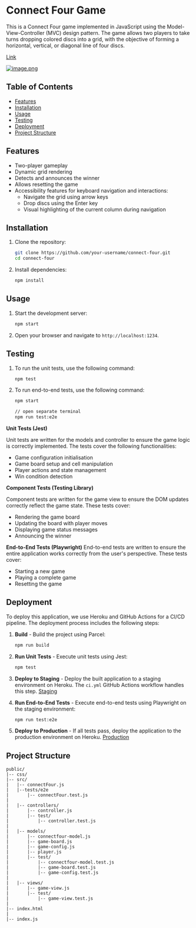 # Connect Four Game

This is a Connect Four game implemented in JavaScript using the Model-View-Controller (MVC) design pattern. The game allows two players to take turns dropping colored discs into a grid, with the objective of forming a horizontal, vertical, or diagonal line of four discs.

[Link](https://my-connectfour-staging-fb1eec8bb235.herokuapp.com/)

[![image.png](https://i.postimg.cc/Mp8z5XYs/image.png)](https://postimg.cc/w70KTqZJ)

## Table of Contents

- [Features](#features)
- [Installation](#installation)
- [Usage](#usage)
- [Testing](#testing)
- [Deployment](#deployment)
- [Project Structure](#project-structure)

## Features

- Two-player gameplay
- Dynamic grid rendering
- Detects and announces the winner
- Allows resetting the game
- Accessibility features for keyboard navigation and interactions:
  - Navigate the grid using arrow keys
  - Drop discs using the Enter key
  - Visual highlighting of the current column during navigation

## Installation

1. Clone the repository:
    ```bash
    git clone https://github.com/your-username/connect-four.git
    cd connect-four
    ```

2. Install dependencies:
    ```bash
    npm install
    ```

## Usage

1. Start the development server:
    ```bash
    npm start
    ```

2. Open your browser and navigate to `http://localhost:1234`.



## Testing


1. To run the unit tests, use the following command:
    ```bash
    npm test
    ```


2. To run end-to-end tests, use the following command:
    ```bash
    npm start

    // open separate terminal 
    npm run test:e2e
    ```

**Unit Tests (Jest)**

Unit tests are written for the models and controller to ensure the game logic is correctly implemented. The tests cover the following functionalities:

- Game configuration initialisation
- Game board setup and cell manipulation
- Player actions and state management
- Win condition detection


**Component Tests (Testing Library)**

Component tests are written for the game view to ensure the DOM updates correctly reflect the game state. These tests cover:

- Rendering the game board
- Updating the board with player moves
- Displaying game status messages
- Announcing the winner

**End-to-End Tests (Playwright)**
End-to-end tests are written to ensure the entire application works correctly from the user's perspective. These tests cover:

- Starting a new game
- Playing a complete game
- Resetting the game

## Deployment

To deploy this application, we use Heroku and GitHub Actions for a CI/CD pipeline. The deployment process includes the following steps:

1. **Build** - Build the project using Parcel:
    ```bash
    npm run build
    ```

2. **Run Unit Tests** - Execute unit tests using Jest:
    ```bash
    npm test
    ```

3. **Deploy to Staging** - Deploy the built application to a staging environment on Heroku. The `ci.yml` GitHub Actions workflow handles this step.
[Staging](https://my-connectfour-staging-fb1eec8bb235.herokuapp.com/)

4. **Run End-to-End Tests** - Execute end-to-end tests using Playwright on the staging environment:
    ```bash
    npm run test:e2e
    ```

5. **Deploy to Production** - If all tests pass, deploy the application to the production environment on Heroku.
[Production](https://my-connectfour-staging-fb1eec8bb235.herokuapp.com/)


## Project Structure

```plaintext
public/
|-- css/
|-- src/
|   |-- connectFour.js
|   |--tests/e2e
|       |-- connectFour.test.js
|
|   |-- controllers/
|       |-- controller.js
|       |-- test/
|           |-- controller.test.js
|
|   |-- models/
|       |-- connectfour-model.js
|       |-- game-board.js
|       |-- game-config.js
|       |-- player.js
|       |-- test/
|           |-- connectfour-model.test.js
|           |-- game-board.test.js
|           |-- game-config.test.js
|
|   |-- views/
|       |-- game-view.js
|       |-- test/
|           |-- game-view.test.js
|
|-- index.html
|
|-- index.js

